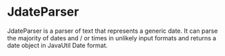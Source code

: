 # JdateParser
JdateParser is a parser of text that represents a generic date. It can parse the majority of dates and / or times in unlikely input formats and returns a date object in JavaUtil Date format.

